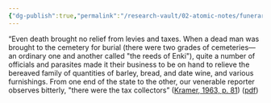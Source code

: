 ```yaml
---
{"dg-publish":true,"permalink":"/research-vault/02-atomic-notes/funerary-practices-in-ancient-sumer-show-the-tax-collectors-taking-advantage-of-the-situation/"}
---
```


“Even death brought no relief from levies and taxes. When a dead man was brought to the cemetery for burial (there were two grades of cemeteries—an ordinary one and another called "the reeds of Enki"), quite a number of officials and parasites made it their business to be on hand to relieve the bereaved family of quantities of barley, bread, and date wine, and various furnishings. From one end of the state to the other, our venerable reporter observes bitterly, "there were the tax collectors” ([Kramer, 1963, p. 81](zotero://select/library/items/TI24BNVH)) ([pdf](zotero://open-pdf/library/items/EY8R4485?page=81&annotation=XTQIQ46Q))